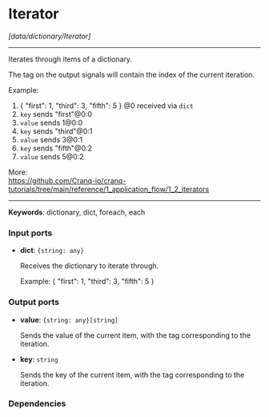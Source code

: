 # Iterator

_[data/dictionary/Iterator]_

---

Iterates through items of a dictionary.  
  
The tag on the output signals will contain the index of the current iteration.  
  
Example:  
1. { "first": 1, "third": 3, "fifth": 5 } @0 received via `dict`  
2. `key` sends  "first"@0:0  
3. `value` sends  1@0:0  
4. `key` sends  "third"@0:1  
5. `value` sends  3@0:1  
6. `key` sends  "fifth"@0:2  
7. `value` sends  5@0:2  
  
More:  
https://github.com/Cranq-io/cranq-tutorials/tree/main/reference/1_application_flow/1_2_iterators  

---

__Keywords__: dictionary, dict, foreach, each

### Input ports

* __dict__: ` {string: any} `

    Receives the dictionary to iterate through.
    
    Example:
    { "first": 1, "third": 3, "fifth": 5 }

### Output ports

* __value__: ` {string: any}[string] `

    Sends the value of the current item, with the tag corresponding to the iteration.


* __key__: ` string `

    Sends the key of the current item, with the tag corresponding to the iteration.

### Dependencies




